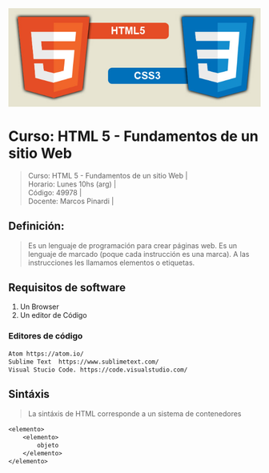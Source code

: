 <img src="https://raw.githubusercontent.com/exegeses/HTMLfundamentos-49978/main/html5-css3.jpg">

# Curso: HTML 5 - Fundamentos de un sitio Web

>Curso: HTML 5 - Fundamentos de un sitio Web |   
>Horario: Lunes 10hs (arg) |      
>Código: 49978 |   
>Docente: Marcos Pinardi |  

## Definición: 

>Es un lenguaje de programación para crear páginas web. 
>Es un lenguaje de marcado (poque cada instrucción es una marca).
>A las instrucciones les llamamos elementos o etiquetas. 

## Requisitos de software

  1. Un Browser   
  2. Un editor de Código  

### Editores de código

	Atom https://atom.io/    
	Sublime Text  https://www.sublimetext.com/   
	Visual Stucio Code. https://code.visualstudio.com/
	   
## Sintáxis

>La sintáxis de HTML corresponde a un sistema de contenedores	


    <elemento>    
    	<elemento>
    		objeto
    	</elemento>
    </elemento>   

